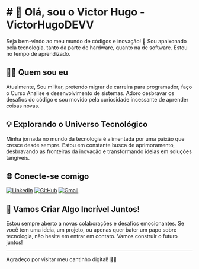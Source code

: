 
# # 👋 Olá, sou o Victor Hugo - VictorHugoDEVV

Seja bem-vindo ao meu mundo de códigos e inovação! 🚀 Sou apaixonado pela tecnologia, tanto da parte de hardware, quanto na de software. Estou no tempo de aprendizado.

## 👨‍💻 Quem sou eu

Atualmente, Sou militar, pretendo migrar de carreira para programador, faço o Curso Analise e desenvolvimento de sistemas. Adoro desbravar os desafios do código e sou movido pela curiosidade incessante de aprender coisas novas.

## 💡 Explorando o Universo Tecnológico

Minha jornada no mundo da tecnologia é alimentada por uma paixão que cresce desde sempre. Estou em constante busca de aprimoramento, desbravando as fronteiras da inovação e transformando ideias em soluções tangíveis.

## 🌐 Conecte-se comigo

 [![LinkedIn](https://img.shields.io/badge/LinkedIn-0077B5?style=for-the-badge&logo=linkedin&logoColor=white)](https://www.linkedin.com/in/victor-hugo-065441331/)
 [![GitHub](https://img.shields.io/badge/GitHub-100000?style=for-the-badge&logo=github&logoColor=white)](https://github.com/VictorHugoDevv)
 [![Gmail](https://img.shields.io/badge/Gmail-333333?style=for-the-badge&logo=gmail&logoColor=red)](victormedeiros.ads@gmail.com)
## 🚀 Vamos Criar Algo Incrível Juntos!

Estou sempre aberto a novas colaborações e desafios emocionantes. Se você tem uma ideia, um projeto, ou apenas quer bater um papo sobre tecnologia, não hesite em entrar em contato. Vamos construir o futuro juntos!

---

Agradeço por visitar meu cantinho digital! 👾✨
